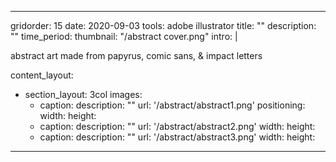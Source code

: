 ---

gridorder: 15
date: 2020-09-03
tools: adobe illustrator
title: ""
description: ""
time_period:
thumbnail: "/abstract cover.png"
intro: |
 
 abstract art made from papyrus, comic sans, & impact letters

content_layout:
  - section_layout: 3col
    images:
      - caption:
        description: ""
        url: '/abstract/abstract1.png'
        positioning: 
        width:
        height:
      - caption:
        description: ""
        url: '/abstract/abstract2.png'
        width:
        height:
      - caption:
        description: ""
        url: '/abstract/abstract3.png'
        width:
        height:

---